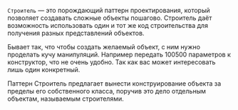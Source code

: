 `Строитель` — это порождающий паттерн проектирования, который позволяет создавать сложные объекты пошагово. 
Строитель даёт возможность использовать один и тот же код строительства для получения разных представлений объектов.

Бывает так, что чтобы создать желаемый объект, с ним нужно проделать кучу манипуляций.
Например передать 100500 параметров к конструктор, что не очень удобно. Так как вас может интересовать лишь один конкретный.

Паттерн Строитель предлагает вынести конструирование объекта за пределы его собственного класса, поручив это дело отдельным объектам, называемым строителями.





